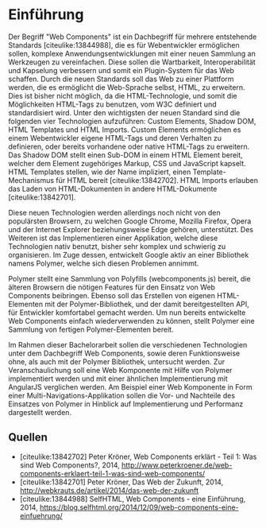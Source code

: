 # Einführung

Der Begriff "Web Components" ist ein Dachbegriff für mehrere entstehende Standards [citeulike:13844988], die es für Webentwickler ermöglichen sollen, komplexe Anwendungsentwicklungen mit einer neuen Sammlung an Werkzeugen zu vereinfachen. Diese sollen die Wartbarkeit, Interoperabilität und Kapselung verbessern und somit ein Plugin-System für das Web schaffen. Durch die neuen Standards soll das Web zu einer Plattform werden, die es ermöglicht die Web-Sprache selbst, HTML, zu erweitern. Dies ist bisher nicht möglich, da die HTML-Technologie, und somit die Möglichkeiten HTML-Tags zu benutzen, vom W3C definiert und standardisiert wird. Unter den wichtigsten der neuen Standard sind die folgenden vier Technologien aufzuführen: Custom Elements, Shadow DOM, HTML Templates und HTML Imports. Custom Elements ermöglichen es einem Webentwickler eigene HTML-Tags und deren Verhalten zu definieren, oder bereits vorhandene oder native HTML-Tags zu erweitern. Das Shadow DOM stellt einen Sub-DOM in einem HTML Element bereit, welcher dem Element zugehöriges Markup, CSS und JavaScript kapselt. HTML Templates stellen, wie der Name impliziert, einen Template-Mechanismus für HTML bereit [citeulike:13842702]. HTML Imports erlauben das Laden von HTML-Dokumenten in andere HTML-Dokumente [citeulike:13842701].

Diese neuen Technologien werden allerdings noch nicht von den populärsten Browsern, zu welchen Google Chrome, Mozilla Firefox, Opera und der Internet Explorer beziehungsweise Edge gehören, unterstützt. Des Weiteren ist das Implementieren einer Applikation, welche diese Technologien nativ benutzt, bisher sehr komplex und schwierig zu organisieren. Im Zuge dessen, entwickelt Google aktiv an einer Bibliothek namens Polymer, welche sich diesen Problemen annimmt.

Polymer stellt eine Sammlung von Polyfills (webcomponents.js) bereit, die älteren Browsern die nötigen Features für den Einsatz von Web Components beibringen. Ebenso soll das Erstellen von eigenen HTML-Elementen mit der Polymer-Bibliothek, und der damit bereitgestellten API, für Entwickler komfortabel gemacht werden. Um nun bereits entwickelte Web Components einfach wiederverwenden zu können, stellt Polymer eine Sammlung von fertigen Polymer-Elementen bereit.

Im Rahmen dieser Bachelorarbeit sollen die verschiedenen Technologien unter dem Dachbegriff Web Components, sowie deren Funktionsweise ohne, als auch mit der Polymer Bibliothek, untersucht werden. Zur Veranschaulichung soll eine Web Komponente mit Hilfe von Polymer implementiert werden und mit einer ähnlichen Implementierung mit AngularJS verglichen werden. Am Beispiel einer Web Komponente in Form einer Multi-Navigations-Applikation sollen die Vor- und Nachteile des Einsatzes von Polymer in Hinblick auf Implementierung und Performanz dargestellt werden.


## Quellen

- [citeulike:13842702] Peter Kröner, Web Components erklärt - Teil 1: Was sind Web Components?, 2014, http://www.peterkroener.de/web-components-erklaert-teil-1-was-sind-web-components/
- [citeulike:13842701] Peter Kröner, Das Web der Zukunft, 2014, http://webkrauts.de/artikel/2014/das-web-der-zukunft
- [citeulike:13844988] SelfHTML, Web Components - eine Einführung, 2014, https://blog.selfhtml.org/2014/12/09/web-components-eine-einfuehrung/
